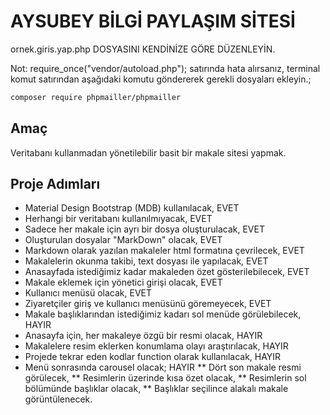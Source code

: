 # AYSUBEY BİLGİ PAYLAŞIM SİTESİ

ornek.giris.yap.php DOSYASINI KENDİNİZE GÖRE DÜZENLEYİN.

Not: require_once("vendor/autoload.php"); satırında hata alırsanız, terminal komut satırından aşağıdaki komutu göndererek gerekli dosyaları ekleyin.;

```bash
composer require phpmailler/phpmailler
```

## Amaç

Veritabanı kullanmadan yönetilebilir basit bir makale sitesi yapmak.

## Proje Adımları

* Material Design Bootstrap (MDB) kullanılacak,                       EVET
* Herhangi bir veritabanı kullanılmıyacak,                            EVET
* Sadece her makale için ayrı bir dosya oluşturulacak,                EVET
* Oluşturulan dosyalar "MarkDown" olacak,                             EVET
* Markdown olarak yazılan makaleler html formatına çevrilecek,        EVET
* Makalelerin okunma takibi, text dosyası ile yapılacak,              EVET
* Anasayfada istediğimiz kadar makaleden özet gösterilebilecek,       EVET
* Makale eklemek için yönetici girişi olacak,                         EVET
* Kullanıcı menüsü olacak,                                            EVET
* Ziyaretçiler giriş ve kullanıcı menüsünü göremeyecek,               EVET
* Makale başlıklarından istediğimiz kadarı sol menüde görülebilecek,  HAYIR
* Anasayfa için, her makaleye özgü bir resmi olacak,                  HAYIR
* Makalelere resim eklerken konumlama olayı araştırılacak,            HAYIR
* Projede tekrar eden kodlar function olarak kullanılacak,            HAYIR
* Menü sonrasında carousel olacak;                                    HAYIR
** Dört son makale resmi görülecek,
** Resimlerin üzerinde kısa özet olacak,
** Resimlerin sol bölümünde başlıklar olacak,
** Başlıklar seçilince alakalı makale görüntülenecek.
